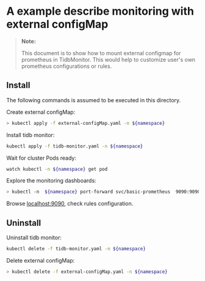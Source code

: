# A example describe monitoring with external configMap

> **Note:**
>
> This document is to show how to mount external configmap for prometheus in TidbMonitor. 
> This would help to customize user's own prometheus configurations or rules.

## Install

The following commands is assumed to be executed in this directory.

Create external configMap:

```bash
> kubectl apply -f external-configMap.yaml -n ${namespace}
```

Install tidb monitor:

```bash
kubectl apply -f tidb-monitor.yaml -n ${namespace}
```

Wait for cluster Pods ready:

```bash
watch kubectl -n ${namespace} get pod
```


Explore the monitoring dashboards:

```bash
> kubectl -n  ${namespace} port-forward svc/basic-prometheus  9090:9090 &>/tmp/pf-prometheus.log &
```

Browse [localhost:9090](http://localhost:9090), check rules configuration.

## Uninstall


Uninstall tidb monitor:

```bash
kubectl delete -f tidb-monitor.yaml -n ${namespace}
```

Delete external configMap:
```bash
> kubectl delete -f external-configMap.yaml -n ${namespace}
```

